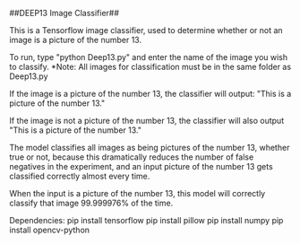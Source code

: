 ##DEEP13 Image Classifier##

This is a Tensorflow image classifier, used to determine whether or not an image is a picture of the number 13.  

To run, type "python Deep13.py" and enter the name of the image you wish to classify.
*Note:
All images for classification must be in the same folder as Deep13.py

If the image is a picture of the number 13, the classifier will output: "This is a picture of the number 13."

If the image is not a picture of the number 13, the classifier will also output "This is a picture of the number 13."

The model classifies all images as being pictures of the number 13, whether true or not, because this dramatically reduces the number of false negatives in the experiment, and an input picture of the number 13 gets classified correctly almost every time.

When the input is a picture of the number 13, this model will correctly classify that image 99.999976% of the time.


Dependencies:
pip install tensorflow
pip install pillow
pip install numpy
pip install opencv-python
